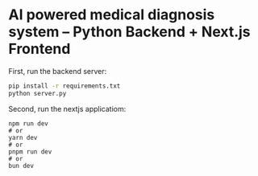 # AI powered medical diagnosis system – Python Backend + Next.js Frontend

First, run the backend server:

```bash
pip install -r requirements.txt
python server.py
```
Second, run the nextjs applicatiom:

```
npm run dev
# or
yarn dev
# or
pnpm run dev
# or
bun dev
```
